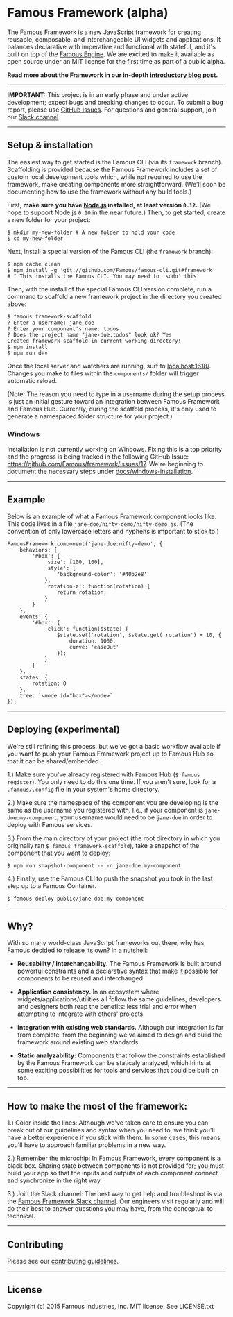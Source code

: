 # Famous Framework (alpha)

The Famous Framework is a new JavaScript framework for creating reusable, composable, and interchangeable UI widgets and applications.  It balances declarative with imperative and functional with stateful, and it's built on top of the [Famous Engine](https://github.com/Famous/engine). We are excited to make it available as open source under an MIT license for the first time as part of a public alpha.

**Read more about the Framework in our in-depth [introductory blog post](//blog.famous.org).**

- - - -

**IMPORTANT:** This project is in an early phase and under active development; expect bugs and breaking changes to occur. To submit a bug report, please use [GitHub Issues](https://github.com/Famous/framework/issues). For questions and general support, join our [Slack channel](https://famous-community.slack.com/messages/framework/).

- - - -

## Setup &amp; installation

The easiest way to get started is the Famous CLI (via its `framework` branch). Scaffolding is provided because the Famous Framework includes a set of custom local development tools which, while not required to use the framework, make creating components more straightforward. (We'll soon be documenting how to use the framework without any build tools.)

First, **make sure you have [Node.js](http://nodejs.org) installed, at least version `0.12`.** (We hope to support Node.js `0.10` in the near future.) Then, to get started, create a new folder for your project:

    $ mkdir my-new-folder # A new folder to hold your code
    $ cd my-new-folder

Next, install a special version of the Famous CLI (the `framework` branch):

    $ npm cache clean
    $ npm install -g 'git://github.com/Famous/famous-cli.git#framework'
    # ^ This installs the Famous CLI. You may need to 'sudo' this

Then, with the install of the special Famous CLI version complete, run a command to scaffold a new framework project in the directory you created above:

    $ famous framework-scaffold
    ? Enter a username: jane-doe
    ? Enter your component's name: todos
    ? Does the project name "jane-doe:todos" look ok? Yes
    Created framework scaffold in current working directory!
    $ npm install
    $ npm run dev

Once the local server and watchers are running, surf to [localhost:1618/](http://localhost:1618/). Changes you make to files within the `components/` folder will trigger automatic reload.

(Note: The reason you need to type in a username during the setup process is just an initial gesture toward an integration between Famous Framework and Famous Hub. Currently, during the scaffold process, it's only used to generate a namespaced folder structure for your project.)

### Windows

Installation is not currently working on Windows. Fixing this is a top priority and the progress is being tracked in the following GitHub Issue: https://github.com/Famous/framework/issues/17. We're beginning to document the necessary steps under [docs/windows-installation](docs/windows-installation.md).

- - - -

## Example

Below is an example of what a Famous Framework component looks like. This code lives in a file `jane-doe/nifty-demo/nifty-demo.js`. (The convention of only lowercase letters and hyphens is important to stick to.)

    FamousFramework.component('jane-doe:nifty-demo', {
        behaviors: {
            '#box': {
                'size': [100, 100],
                'style': {
                    'background-color': '#40b2e8'
                },
                'rotation-z': function(rotation) {
                    return rotation;
                }
            }
        },
        events: {
            '#box': {
                'click': function($state) {
                    $state.set('rotation', $state.get('rotation') + 10, {
                        duration: 1000,
                        curve: 'easeOut'
                    });
                }
            }
        },
        states: {
            rotation: 0
        },
        tree: `<node id="box"></node>`
    });

- - - -

## Deploying (experimental)

We're still refining this process, but we've got a basic workflow available if you want to push your Famous Framework project up to Famous Hub so that it can be shared/embedded.

1.) Make sure you've already registered with Famous Hub (`$ famous register`). You only need to do this one time. If you aren't sure, look for a `.famous/.config` file in your system's home directory.

2.) Make sure the namespace of the component you are developing is the same as the username you registered with. I.e., if your component is `jane-doe:my-component`, your username would need to be `jane-doe` in order to deploy with Famous services.

3.) From the main directory of your project (the root directory in which you originally ran `$ famous framework-scaffold`), take a snapshot of the component that you want to deploy:

```
$ npm run snapshot-component -- -n jane-doe:my-component
```

4.) Finally, use the Famous CLI to push the snapshot you took in the last step up to a Famous Container.

```
$ famous deploy public/jane-doe:my-component
```

- - - -

## Why?

With so many world-class JavaScript frameworks out there, why has Famous decided to release its own? In a nutshell:

* **Reusability / interchangability.** The Famous Framework is built around powerful constraints and a declarative syntax that make it possible for components to be reused and interchanged.

* **Application consistency.** In an ecosystem where widgets/applications/utilities all follow the same guidelines, developers and designers both reap the benefits: less trial and error when attempting to integrate with others' projects.

* **Integration with existing web standards.** Although our integration is far from complete, from the beginning we've aimed to design and build the framework around existing web standards.

* **Static analyzability:** Components that follow the constraints established by the Famous Framework can be staticaly analyzed, which hints at some exciting possibilities for tools and services that could be built on top.

- - - -

## How to make the most of the framework:

1.) Color inside the lines: Although we've taken care to ensure you can break out of our guidelines and syntax when you need to, we think you'll have a better experience if you stick with them. In some cases, this means you'll have to approach familiar problems in a new way.

2.) Remember the microchip: In Famous Framework, every component is a black box. Sharing state between components is not provided for; you must build your app so that the inputs and outputs of each component connect and synchronize in the right way.

3.) Join the Slack channel: The best way to get help and troubleshoot is via the [Famous Framework Slack channel](https://famous-community.slack.com/messages/framework/). Our engineers visit regularly and will do their best to answer questions you may have, from the conceptual to technical.

- - - -

## Contributing

Please see our [contributing guidelines](docs/CONTRIBUTING.md).

- - - -

## License

Copyright (c) 2015 Famous Industries, Inc. MIT license. See LICENSE.txt
